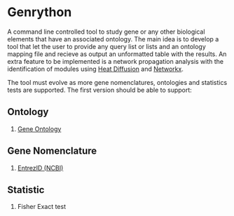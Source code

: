 # Genrython

A command line controlled tool to study gene or any other biological elements that have an associated ontology.
The main idea is to develop a tool that let the user to provide any query list or lists and an ontology mapping file and recieve as output an unformatted table with the results. An extra feature to be implemented is a network propagation analysis with the identification of modules using [Heat Diffusion](https://github.com/idekerlab/heat-diffusion) and [Networkx](https://networkx.github.io/).

The tool must evolve as more gene nomenclatures, ontologies and statistics tests are supported. 
The first version should be able to support:

## Ontology
1. [Gene Ontology](http://www.geneontology.org/)

## Gene Nomenclature
1. [EntrezID (NCBI)](https://www.ncbi.nlm.nih.gov/gene/1)

## Statistic
1. Fisher Exact test

